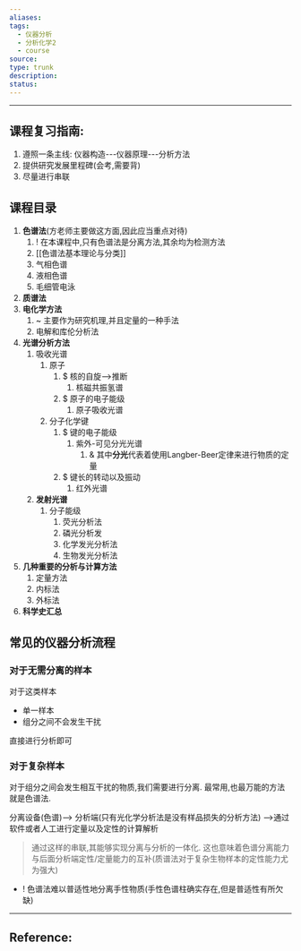 ```yaml
---
aliases: 
tags:
  - 仪器分析
  - 分析化学2
  - course
source: 
type: trunk
description: 
status:
---
```


---

## 课程复习指南:
1. 遵照一条主线: 仪器构造---仪器原理---分析方法
2. 提供研究发展里程碑(会考,需要背)
3. 尽量进行串联

## 课程目录

1. **色谱法**(方老师主要做这方面,因此应当重点对待)
	1. ! 在本课程中,只有色谱法是分离方法,其余均为检测方法
	2. [[色谱法基本理论与分类]]
	3. 气相色谱
	4. 液相色谱
	5. 毛细管电泳
2. **质谱法**
3. **电化学方法**
	1. ~ 主要作为研究机理,并且定量的一种手法
	2. 电解和库伦分析法
4. **光谱分析方法**
	1. 吸收光谱
		1. 原子
			1. $ 核的自旋-->推断
				1. 核磁共振氢谱
			2. $ 原子的电子能级
				1. 原子吸收光谱
		2. 分子化学键
			1. $ 键的电子能级
				1. 紫外-可见分光光谱
					1. & 其中**分光**代表着使用Langber-Beer定律来进行物质的定量
			2. $ 键长的转动以及振动
				1. 红外光谱
	2. **发射光谱**
		1. 分子能级
			1. 荧光分析法
			2. 磷光分析发
			3. 化学发光分析法
			4. 生物发光分析法
5. **几种重要的分析与计算方法**
	1. 定量方法
	2. 内标法
	3. 外标法
6. **科学史汇总**

## 常见的仪器分析流程
### 对于无需分离的样本
对于这类样本
- 单一样本
- 组分之间不会发生干扰

直接进行分析即可

### 对于复杂样本

对于组分之间会发生相互干扰的物质,我们需要进行分离.
最常用,也最万能的方法就是色谱法.

分离设备(色谱)--> 分析端(只有光化学分析法是没有样品损失的分析方法) -->通过软件或者人工进行定量以及定性的计算解析
> 通过这样的串联,其能够实现分离与分析的一体化.
> 这也意味着色谱分离能力与后面分析端定性/定量能力的互补(质谱法对于复杂生物样本的定性能力尤为强大)

- ! 色谱法难以普适性地分离手性物质(手性色谱柱确实存在,但是普适性有所欠缺)



---

## Reference: